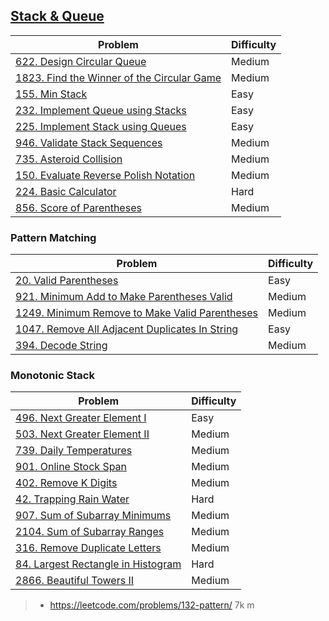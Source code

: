 ## [Stack & Queue](../topics/stack-queue.md)
| Problem          | Difficulty |
|------------------|------------|
|[622. Design Circular Queue](../leetcode/622.design-circular-queue.md)|Medium|
|[1823. Find the Winner of the Circular Game](../leetcode/1823.find-the-winner-of-the-circular-game.md)|Medium|
|[155. Min Stack](../leetcode/155.min-stack.md)|Easy|
|[232. Implement Queue using Stacks](../leetcode/232.implement-queue-using-stacks.md)|Easy|
|[225. Implement Stack using Queues](../leetcode/225.implement-stack-using-queues.md)|Easy|
|[946. Validate Stack Sequences](../leetcode/946.validate-stack-sequences.md)|Medium|
|[735. Asteroid Collision](../leetcode/735.asteroid-collision.md)|Medium|
|[150. Evaluate Reverse Polish Notation](../leetcode/150.evaluate-reverse-polish-notation.md)|Medium|
|[224. Basic Calculator](../leetcode/224.basic-calculator.md)|Hard|
|[856. Score of Parentheses](../leetcode/856.score-of-parentheses.md)|Medium|

### Pattern Matching
| Problem          | Difficulty |
|------------------|------------|
|[20. Valid Parentheses](../leetcode/20.valid-parentheses.md)|Easy|
|[921. Minimum Add to Make Parentheses Valid](../leetcode/921.minimum-add-to-make-parentheses-valid.md)|Medium|
|[1249. Minimum Remove to Make Valid Parentheses](../leetcode/1249.minimum-remove-to-make-valid-parentheses.md)|Medium|
|[1047. Remove All Adjacent Duplicates In String](../leetcode/1047.remove-all-adjacent-duplicates-in-string.md)|Easy|
|[394. Decode String](../leetcode/394.decode-string.md)|Medium|

### Monotonic Stack
| Problem          | Difficulty |
|------------------|------------|
|[496. Next Greater Element I](../leetcode/496.next-greater-element-i.md)|Easy|
|[503. Next Greater Element II](../leetcode/503.next-greater-element-ii.md)|Medium|
|[739. Daily Temperatures](../leetcode/739.daily-temperatures.md)|Medium|
|[901. Online Stock Span](../leetcode/901.online-stock-span.md)|Medium|
|[402. Remove K Digits](../leetcode/402.remove-k-digits.md)|Medium|
|[42. Trapping Rain Water](../leetcode/42.trapping-rain-water.md)|Hard|
|[907. Sum of Subarray Minimums](../leetcode/907.sum-of-subarray-minimums.md)|Medium|
|[2104. Sum of Subarray Ranges](../leetcode/2104.sum-of-subarray-ranges.md)|Medium|
|[316. Remove Duplicate Letters](../leetcode/316.remove-duplicate-letters.md)|Medium|
|[84. Largest Rectangle in Histogram](../leetcode/84.largest-rentangle-in-histogram.md)|Hard|
|[2866. Beautiful Towers II](../leetcode/2866.beautiful-towers-ii.md)|Medium|

> * https://leetcode.com/problems/132-pattern/ 7k m